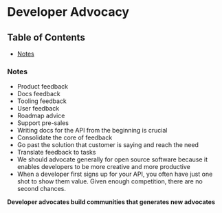 # Developer Advocacy 

## Table of Contents

* [Notes](#notes)<br>

### Notes

- Product feedback
- Docs feedback
- Tooling feedback
- User feedback
- Roadmap advice
- Support pre-sales
- Writing docs for the API from the beginning is crucial
- Consolidate the core of feedback
- Go past the solution that customer is saying and reach the need
- Translate feedback to tasks
- We should advocate generally for open source software because it enables developers to be more creative and more productive
- When a developer first signs up for your API, you often have just one shot to show them value. Given enough competition, there are no second chances.

**Developer advocates build communities that generates new advocates**
